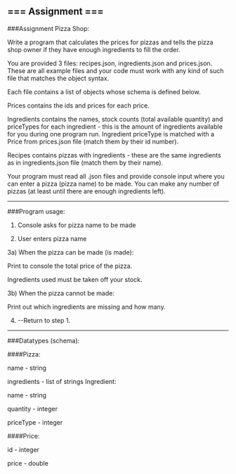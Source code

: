 === Assignment ===
------------
###Assignment
Pizza Shop:

Write a program that calculates the prices for pizzas and tells the pizza shop owner if they have enough ingredients to fill the order.


You are provided 3 files: recipes.json, ingredients.json and prices.json. These are all example files and your code must work with any kind of such file that matches the object syntax.

Each file contains a list of objects whose schema is defined below.

Prices contains the ids and prices for each price.

Ingredients contains the names, stock counts (total available quantity) and priceTypes for each ingredient - this is the amount of ingredients available for you during one program run. Ingredient priceType is matched with a Price from prices.json file (match them by their id number).

Recipes contains pizzas with ingredients - these are the same ingredients as in ingredients.json file (match them by their name).


Your program must read all .json files and provide console input where you can enter a pizza (pizza name) to be made. You can make any number of pizzas (at least until there are enough ingredients left).
____

###Program usage:

1) Console asks for pizza name to be made

2) User enters pizza name

3a) When the pizza can be made (is made):

Print to console the total price of the pizza.

Ingredients used must be taken off your stock.

3b) When the pizza cannot be made:

Print out which ingredients are missing and how many.

4) --Return to step 1.
___

###Datatypes (schema):

####Pizza:

name - string

ingredients - list of strings
Ingredient:

name - string

quantity - integer

priceType - integer

####Price:

id - integer

price - double 
